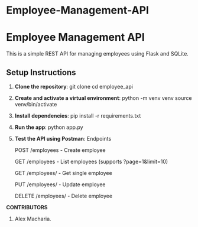 # Employee-Management-API
# Employee Management API

This is a simple REST API for managing employees using Flask and SQLite.

##  Setup Instructions

1. **Clone the repository**:
   git clone <your-repo-url>
   cd employee_api

2. **Create and activate a virtual environment**:
    python -m venv venv
    source venv/bin/activate  

3. **Install dependencies**:
    pip install -r requirements.txt

4. **Run the app**:
    python app.py

5. **Test the API using Postman**:
    Endpoints
    
    POST /employees - Create employee

    GET /employees - List employees (supports ?page=1&limit=10)

    GET /employees/<id> - Get single employee

    PUT /employees/<id> - Update employee

    DELETE /employees/<id> - Delete employee

**CONTRIBUTORS**
1. Alex Macharia.
   



